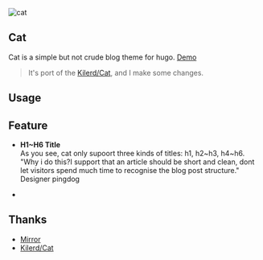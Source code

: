 
![cat]()
## Cat
Cat is a simple but not crude blog theme for hugo. [Demo](https://poems.gq)
> It's port of the [Kilerd/Cat](https://github.com/Kilerd/Cat), and I make some changes.

## Usage



## Feature

- **H1~H6 Title**  
  As you see, cat only supoort three kinds of titles: h1, h2~h3, h4~h6.  
  "Why i do this?I support that an article should be short and clean, dont let visitors spend much time to recognise the blog post structure." Designer pingdog

-

## Thanks
- [Mirror](https://github.com/LoeiFy/Mirror)
- [Kilerd/Cat](https://github.com/Kilerd/Cat)
